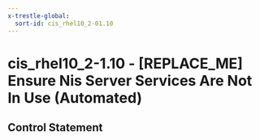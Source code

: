 ```yaml
---
x-trestle-global:
  sort-id: cis_rhel10_2-01.10
---
```


# cis_rhel10_2-1.10 - \[REPLACE_ME\] Ensure Nis Server Services Are Not In Use (Automated)

## Control Statement
